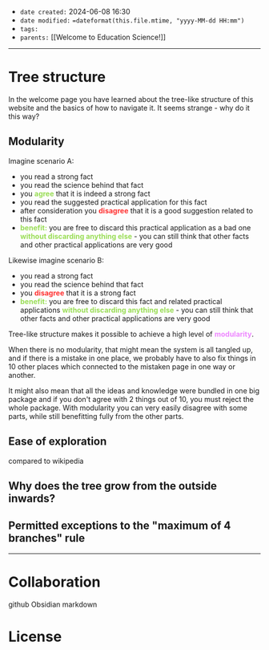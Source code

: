 - `date created:` 2024-06-08 16:30
- `date modified:` `=dateformat(this.file.mtime, "yyyy-MM-dd HH:mm")`
- `tags:` 
- `parents:` [[Welcome to Education Science!]]

***

# Tree structure

In the welcome page you have learned about the tree-like structure of this website and the basics of how to navigate it. It seems strange - why do it this way?

## Modularity

Imagine scenario A:
- you read a strong fact
- you read the science behind that fact
- you <span style="color: #9D5;"><b>agree</b></span> that it is indeed a strong fact
- you read the suggested practical application for this fact
- after consideration you <span style="color: #F33;"><b>disagree</b></span> that it is a good suggestion related to this fact
- <span style="color: #9D5;"><b>benefit:</b></span> you are free to discard this practical application as a bad one <span style="color: #9D5;"><b>without discarding anything else</b></span> - you can still think that other facts and other practical applications are very good

Likewise imagine scenario B:
- you read a strong fact
- you read the science behind that fact
- you <span style="color: #F33;"><b>disagree</b></span> that it is a strong fact
- <span style="color: #9D5;"><b>benefit:</b></span> you are free to discard this fact and related practical applications <span style="color: #9D5;"><b>without discarding anything else</b></span> - you can still think that other facts and other practical applications are very good

Tree-like structure makes it possible to achieve a high level of <span style="color: #E8F;"><b>modularity</b></span>.

When there is no modularity, that might mean the system is all tangled up, and if there is a mistake in one place, we probably have to also fix things in 10 other places which connected to the mistaken page in one way or another.

It might also mean that all the ideas and knowledge were bundled in one big package and if you don't agree with 2 things out of 10, you must reject the whole package. With modularity you can very easily disagree with some parts, while still benefitting fully from the other parts.

## Ease of exploration

compared to wikipedia

## Why does the tree grow from the outside inwards?

## Permitted exceptions to the "maximum of 4 branches" rule

***

# Collaboration

github
Obsidian
markdown

# License

